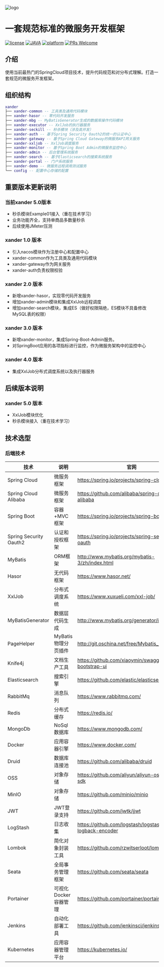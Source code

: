 ![logo](doc/resource/logo.png)
# 一套规范标准的微服务开发框架

[![license](http://img.shields.io/badge/license-MIT-green.svg)](https://github.com/King-Run/xander-framework)
[![JAVA](https://img.shields.io/badge/language-java-red.svg)](https://github.com/King-Run/xander-framework)
[![platform](https://img.shields.io/badge/platform-linux%20|%20macos%20|%20windows-blue.svg)](https://github.com/King-Run/xander-framework)
[![PRs Welcome](https://img.shields.io/badge/PRs-welcome-yellow.svg)](https://github.com/King-Run/xander-framework)

## 介绍
使用当前最热门的SpringCloud项目技术，提升代码规范和对分布式理解。打造一套规范的微服务开发框架。

## 组织结构

``` lua
xander
├── xander-common -- 工具类及通用代码模块
├── xander-hasor -- 零代码开发服务
├── xander-mbg -- MyBatisGenerator生成的数据库操作代码模块
├── xander-executor -- XxlJob的执行器服务
├── xander-seckill -- 秒杀模块（涉及高并发）
├── xander-auth -- 基于Spring Security Oauth2的统一的认证中心
├── xander-gateway -- 基于Spring Cloud Gateway的微服务API网关服务
├── xander-xxljob -- XxlJob调度服务
├── xander-monitor -- 基于Spring Boot Admin的微服务监控中心
├── xander-admin -- 后台管理系统服务
├── xander-search -- 基于Elasticsearch的搜索系统服务
├── xander-portal -- 门户系统服务
├── xander-demo -- 微服务远程调用测试服务
└── config -- 配置中心存储的配置
```

## 重要版本更新说明

### 当前xander 5.0版本
- 秒杀模块Example01接入（重在技术学习）
- 业务功能齐全，支持单商品多数量秒杀
- 后续使用JMeter压测

### xander 1.0 版本

- 引入nacos模块作为注册中心和配置中心
- xander-common作为工具类及通用代码模块
- xander-gateway作为网关服务
- xander-auth负责权限校验


### xander 2.0 版本

- 新增xander-hasor，实现零代码开发服务
- 增加xander-admin模块和集成XxlJob远程调度
- 增加xander-search模块，集成ES（做好权限隔绝，ES模块不具备修改MySQL表的权限）


### xander 3.0 版本

- 新增xander-monitor，集成Spring-Boot-Admin服务。
- 对SpringBoot应用的各项指标进行监控，作为微服务架构中的监控中心


### xander 4.0 版本

- 集成XxlJob分布式调度系统以及执行器服务

## 后续版本说明
### xander 5.0 版本
- XxlJob模块优化
- 秒杀模块接入（重在技术学习）

## 技术选型

### 后端技术

| 技术                     | 说明            | 官网                                                   |
|------------------------|---------------|------------------------------------------------------|
| Spring Cloud           | 微服务框架         | https://spring.io/projects/spring-cloud              |
| Spring Cloud Alibaba   | 微服务框架         | https://github.com/alibaba/spring-cloud-alibaba      |
| Spring Boot            | 容器+MVC框架      | https://spring.io/projects/spring-boot               |
| Spring Security Oauth2 | 认证和授权框架       | https://spring.io/projects/spring-security-oauth     |
| MyBatis                | ORM框架         | http://www.mybatis.org/mybatis-3/zh/index.html       |
| Hasor                  | 无代码框架         | https://www.hasor.net/                               |
| XxlJob                 | 分布式调度系统       | https://www.xuxueli.com/xxl-job/       |
| MyBatisGenerator       | 数据层代码生成       | http://www.mybatis.org/generator/index.html          |
| PageHelper             | MyBatis物理分页插件 | http://git.oschina.net/free/Mybatis_PageHelper       |
| Knife4j                | 文档生产工具        | https://github.com/xiaoymin/swagger-bootstrap-ui     |
| Elasticsearch          | 搜索引擎          | https://github.com/elastic/elasticsearch             |
| RabbitMq               | 消息队列          | https://www.rabbitmq.com/                            |
| Redis                  | 分布式缓存         | https://redis.io/                                    |
| MongoDb                | NoSql数据库      | https://www.mongodb.com/                             |
| Docker                 | 应用容器引擎        | https://www.docker.com/                              |
| Druid                  | 数据库连接池        | https://github.com/alibaba/druid                     |
| OSS                    | 对象存储          | https://github.com/aliyun/aliyun-oss-java-sdk        |
| MinIO                  | 对象存储          | https://github.com/minio/minio                       |
| JWT                    | JWT登录支持       | https://github.com/jwtk/jjwt                         |
| LogStash               | 日志收集          | https://github.com/logstash/logstash-logback-encoder |
| Lombok                 | 简化对象封装工具      | https://github.com/rzwitserloot/lombok               |
| Seata                  | 全局事务管理框架      | https://github.com/seata/seata                       |
| Portainer              | 可视化Docker容器管理 | https://github.com/portainer/portainer               |
| Jenkins                | 自动化部署工具       | https://github.com/jenkinsci/jenkins                 |
| Kubernetes             | 应用容器管理平台      | https://kubernetes.io/                               |